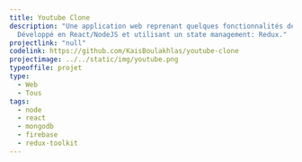 ```yaml
---
title: Youtube Clone
description: "Une application web reprenant quelques fonctionnalités de Youtube.
  Développé en React/NodeJS et utilisant un state management: Redux."
projectlink: "null"
codelink: https://github.com/KaisBoulakhlas/youtube-clone
projectimage: ../../static/img/youtube.png
typeoffile: projet
type:
  - Web
  - Tous
tags:
  - node
  - react
  - mongodb
  - firebase
  - redux-toolkit
---
```

